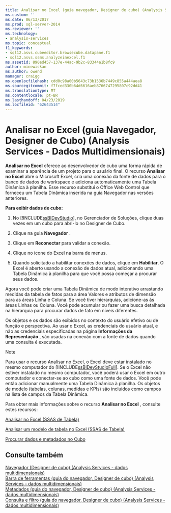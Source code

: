 ```yaml
---
title: Analisar no Excel (guia navegador, Designer de cubo) (Analysis Services - dados multidimensionais) | Microsoft Docs
ms.custom: ''
ms.date: 06/13/2017
ms.prod: sql-server-2014
ms.reviewer: ''
ms.technology:
- analysis-services
ms.topic: conceptual
f1_keywords:
- sql12.asvs.cubeeditor.browsecube.datapane.f1
- sql12.asvs.ssms.analyzeinexcel.f1
ms.assetid: 890ed457-137e-44ac-9b2c-83344a1b8fc9
author: minewiskan
ms.author: owend
manager: craigg
ms.openlocfilehash: cdd0c98a00b5643c73b1536b7449c855a444aea8
ms.sourcegitcommit: f7fced330b64d6616aeb8766747295807c92dd41
ms.translationtype: MT
ms.contentlocale: pt-BR
ms.lasthandoff: 04/23/2019
ms.locfileid: "62643514"
---
```

# <a name="analyze-in-excel-browser-tab-cube-designer-analysis-services---multidimensional-data"></a>Analisar no Excel (guia Navegador, Designer de Cubo) (Analysis Services - Dados Multidimensionais)
  **Analisar no Excel** oferece ao desenvolvedor de cubo uma forma rápida de examinar a aparência de um projeto para o usuário final. O recurso **Analisar no Excel** abre o Microsoft Excel, cria uma conexão da fonte de dados para o banco de dados de workspace e adiciona automaticamente uma Tabela Dinâmica à planilha. Esse recurso substitui o Office Web Control que forneceu um Tabela Dinâmica inserida na guia Navegador nas versões anteriores.  
  
 **Para exibir dados de cubo:**  
  
1.  No [!INCLUDE[ssBIDevStudio](../includes/ssbidevstudio-md.md)], no Gerenciador de Soluções, clique duas vezes em um cubo para abri-lo no Designer de Cubo.  
  
2.  Clique na guia **Navegador** .  
  
3.  Clique em **Reconectar** para validar a conexão.  
  
4.  Clique no ícone do Excel na barra de menus.  
  
5.  Quando solicitado a habilitar conexões de dados, clique em **Habilitar**. O Excel é aberto usando a conexão de dados atual, adicionando uma Tabela Dinâmica à planilha para que você possa começar a procurar seus dados.  
  
 Agora você pode criar uma Tabela Dinâmica de modo interativo arrastando medidas da tabela de fatos para a área Valores e atributos de dimensão para as áreas Linha e Coluna. Se você tiver hierarquias, adicione-as às áreas Linhas ou Coluna. Você pode acumular ou fazer uma busca detalhada na hierarquia para procurar dados de fato em níveis diferentes.  
  
 Os objetos e os dados são exibidos no contexto do usuário efetivo ou de função e perspectiva. Ao usar o Excel, as credenciais do usuário atual, e não as credenciais especificadas na página **Informações da Representação** , são usadas na conexão com a fonte de dados quando uma consulta é executada.  
  
> [!NOTE]  
>  Para usar o recurso Analisar no Excel, o Excel deve estar instalado no mesmo computador do [!INCLUDE[ssBIDevStudioFull](../includes/ssbidevstudiofull-md.md)]. Se o Excel não estiver instalado no mesmo computador, você poderá usar o Excel em outro computador e conectar-se ao cubo como uma fonte de dados. Você pode então adicionar manualmente uma Tabela Dinâmica à planilha. Os objetos de modelo (tabelas, colunas, medidas e KPIs) são incluídos como campos na lista de campos da Tabela Dinâmica.  
  
 Para obter mais informações sobre o recurso **Analisar no Excel** , consulte estes recursos:  
  
 [Analisar no Excel &#40;SSAS de Tabela&#41;](tabular-models/analyze-in-excel-ssas-tabular.md)  
  
 [Analisar um modelo de tabela no Excel &#40;SSAS de Tabela&#41;](tabular-models/analyze-a-tabular-model-in-excel-ssas-tabular.md)  
  
 [Procurar dados e metadados no Cubo](multidimensional-models/browse-data-and-metadata-in-cube.md)  
  
## <a name="see-also"></a>Consulte também  
 [Navegador &#40;Designer de cubo&#41; &#40;Analysis Services - dados multidimensionais&#41;](browser-cube-designer-analysis-services-multidimensional-data.md)   
 [Barra de ferramentas &#40;guia do navegador, Designer de cubo&#41; &#40;Analysis Services - dados multidimensionais&#41;](toolbar-browser-tab-cube-designer-analysis-services-multidimensional-data.md)   
 [Metadados &#40;guia do navegador, Designer de cubo&#41; &#40;Analysis Services - dados multidimensionais&#41;](metadata-browser-tab-cube-designer-analysis-services-multidimensional-data.md)   
 [Consulta e filtro &#40;guia do navegador, Designer de cubo&#41; &#40;Analysis Services - dados multidimensionais&#41;](query-filter-browser-cube-designer-analysis-services-multidimensional-data.md)  
  
  
